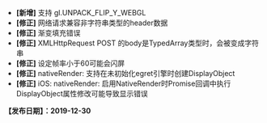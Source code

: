 
- **[新增]** 支持 gl.UNPACK_FLIP_Y_WEBGL
- **[修正]** 网络请求兼容非字符串类型的header数据
- **[修正]** 渐变填充错误
- **[修正]** XMLHttpRequest POST 的body是TypedArray类型时，会被变成字符串
- **[修正]** 设定帧率小于60可能会闪屏
- **[修正]** nativeRender: 支持在未初始化egret引擎时创建DisplayObject
- **[修正]** iOS: nativeRender: 启用NativeRender时Promise回调中执行DisplayObject属性修改可能导致显示错误


**【发布日期】：2019-12-30**
